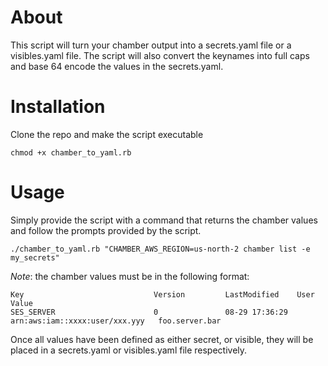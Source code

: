 # About

This script will turn your chamber output into a secrets.yaml file or a
visibles.yaml file. The script will also convert the keynames into full caps
and base 64 encode the values in the secrets.yaml.

# Installation

Clone the repo and make the script executable

```
chmod +x chamber_to_yaml.rb
```

# Usage

Simply provide the script with a command that returns the chamber values and
follow the prompts provided by the script.

```
./chamber_to_yaml.rb "CHAMBER_AWS_REGION=us-north-2 chamber list -e my_secrets"
```

*Note*: the chamber values must be in the following format:

```
Key                             Version         LastModified    User                             Value
SES_SERVER                      0               08-29 17:36:29  arn:aws:iam::xxxx:user/xxx.yyy   foo.server.bar
```

Once all values have been defined as either secret, or visible, they will be
placed in a secrets.yaml or visibles.yaml file respectively.

